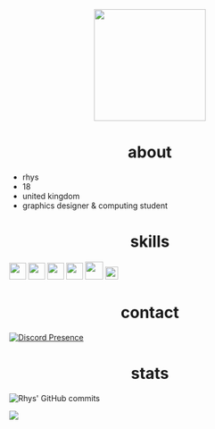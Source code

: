 <div align="center"><img width="200" src="https://i.pinimg.com/originals/6e/67/b2/6e67b2384289b1fad3a034ebe0152904.gif"/></div>

<div align="center"><h1>about</h1></div>

- rhys
- 18
- united kingdom
- graphics designer & computing student
 
<div align="center"><h1>skills</h1></div>
<div align="left">
  <img width="30" src="https://upload.wikimedia.org/wikipedia/commons/thumb/a/af/Adobe_Photoshop_CC_icon.svg/120px-Adobe_Photoshop_CC_icon.svg.png" />
  <img width="30" src="https://external-content.duckduckgo.com/iu/?u=https%3A%2F%2Flogos-download.com%2Fwp-content%2Fuploads%2F2016%2F10%2FPython_logo_icon.png&f=1&nofb=1" /> 
  <img width="30" src="https://upload.wikimedia.org/wikipedia/commons/9/9a/FiveM_Logo.png" /> 
  <img width="30" src="https://upload.wikimedia.org/wikipedia/commons/c/cf/Lua-Logo.svg" />
  <img width="32" src="https://upload.wikimedia.org/wikipedia/commons/thumb/6/61/HTML5_logo_and_wordmark.svg/120px-HTML5_logo_and_wordmark.svg.png" /> 
  <img width="23" src="https://upload.wikimedia.org/wikipedia/commons/thumb/d/d5/CSS3_logo_and_wordmark.svg/1200px-CSS3_logo_and_wordmark.svg.png" /> 
</div>


<div align="center"><h1>contact</h1></div>

[![Discord Presence](https://lanyard-profile-readme.vercel.app/api/183800989881597953?theme=transparent&bg=0d1117&animated=true&idleMessage=Work%20Smart%20Not%20Hard&borderRadius=15px&hideDiscrim=false)](https://discord.com/users/183800989881597953)

<div align="center"><h1>stats</h1></div>

![Rhys' GitHub commits](https://github-readme-streak-stats.herokuapp.com/?user=rlhys&theme=shadow-purple&hide_border=true)


![](https://komarev.com/ghpvc/?username=rlhys&color=blueviolet)
